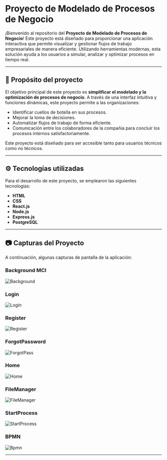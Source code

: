 # Proyecto de Modelado de Procesos de Negocio

¡Bienvenido al repositorio del **Proyecto de Modelado de Procesos de Negocio**! Este proyecto está diseñado para proporcionar una aplicación interactiva que permite visualizar y gestionar flujos de trabajo empresariales de manera eficiente. Utilizando herramientas modernas, esta solución ayuda a los usuarios a simular, analizar y optimizar procesos en tiempo real.

---

## 📌 Propósito del proyecto

El objetivo principal de este proyecto es **simplificar el modelado y la optimización de procesos de negocio**. A través de una interfaz intuitiva y funciones dinámicas, este proyecto permite a las organizaciones:

- Identificar cuellos de botella en sus procesos.
- Mejorar la toma de decisiones.
- Automatizar flujos de trabajo de forma eficiente.
- Comunicación entre los colaboradores de la compañia para concluir los procesos internos satisfactoriamente.

Este proyecto está diseñado para ser accesible tanto para usuarios técnicos como no técnicos.

---

## ⚙️ Tecnologías utilizadas

Para el desarrollo de este proyecto, se emplearon las siguientes tecnologías:

- **HTML**
- **CSS**
- **React.js**
- **Node.js**
- **Express.js**
- **PostgreSQL**
---

## 📷 Capturas del Proyecto

A continuación, algunas capturas de pantalla de la aplicación:

### Background MCI
![Background](https://github.com/user-attachments/assets/a66e208d-58d1-4ed6-9381-6768e8f30514)

### Login
![Login](https://github.com/user-attachments/assets/8fc8caa6-5515-4990-a8ab-c55b19087df0)

### Register
![Register](https://github.com/user-attachments/assets/b48b9fad-5683-4804-af1f-e5cbff38f783)

### ForgotPassword
![ForgotPass](https://github.com/user-attachments/assets/6ab7565d-1767-4c5d-80f8-331492ffcd2c)

### Home
![Home](https://github.com/user-attachments/assets/9e5e6ed1-3bb9-4fff-af17-c3d9c37dbf0d)

### FileManager
![FileManager](https://github.com/user-attachments/assets/87243b46-a219-459e-8bf4-538c6d453907)

### StartProcess
![StartProcess](https://github.com/user-attachments/assets/850f5e44-bc0a-4384-9caa-1f3a70fbeab8)

### BPMN
![Bpmn](https://github.com/user-attachments/assets/b3590449-2754-4d23-b5e6-36dd0e73d9f1)

---
